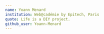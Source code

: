 ```yaml
---
name: Yoann Menard
institution: Web@cadémie by Epitech, Paris
quote: Life is a DIY project.
github_user: Yoann-Menard
---
```

